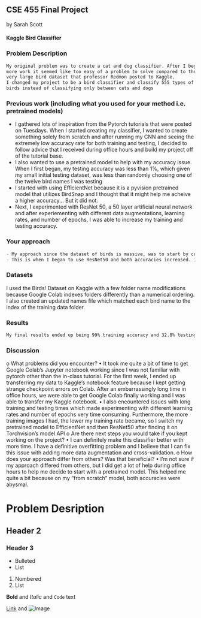 ## CSE 455 Final Project
by Sarah Scott

#### Kaggle Bird Classifier


### Problem Description
```markdown
My original problem was to create a cat and dog classifier. After I began
more work it seemed like too easy of a problem to solve compared to the
very large bird dataset that professor Redmon posted to Kaggle. 
I changed my project to be a bird classifier and classify 555 types of 
birds instead of classifying only between cats and dogs
```
### Previous work (including what you used for your method i.e. pretrained models)
- I gathered lots of inspiration from the Pytorch tutorials that were posted on Tuesdays. When I started creating my classifier, I wanted to create something solely from scratch and after running my CNN and seeing the extremely low accuracy rate for both training and testing, I decided to follow advice that I received during office hours and build my project off of the tutorial base. 
- I also wanted to use a pretrained model to help with my accuracy issue. When I first began, my testing accuracy was less than 1%, which given my small initial testing dataset, was less than randomly choosing one of the twelve bird names I was testing
- I started with using EfficientNet because it is a pyvision pretrained model that utilizes BirdSnap and I thought that it might help me acheive a higher accuracy... But it did not.
- Next, I experimented with ResNet 50, a 50 layer artificial neural network and after experiementing with different data augmentations, learning rates, and number of epochs, I was able to increase my training and testing accuracy.

### Your approach
```markdown
- My approach since the dataset of birds is massive, was to start by creating a smaller dataset with only two birds and ten training images of each bird while I got my training function up and running. After this dataset was able to be interpreted correctly, I created a larger dataset with twelve different birds as well as a testing set that only contained images of these twelve birds. Since this is a much larger dataset, I became more focused on increasing my learning and testing rate. The odd thing is that when I transferred my Kaggle notebook to Google Colab, my training accuracy plummeted. It was around 99% when using Kaggle and then went down to 33% on Google Colab. To increase the accuracy, I decided to use transfer learning and import a pretrain model. I initially thought that the best model for this task was EfficientNet and I started experimenting with different batch sizes, number of epochs, and the size of the testing and training images to find the most accurate combination. Unfortunately, when I used this model with the entire dataset, my accuracy crashed. 
- This is when I began to use ResNet50 and both accuracies increased. I then began to rework and include many of the data augmentations that were listed in lecture (horizontal flips, color jitter, ect.) and my training accuracy increased to 99%
```
### Datasets
I used the Birds! Dataset on Kaggle with a few folder name modifications because Google Colab indexes folders differently than a numerical ordering. I also created an updated names file which matched each bird name to the index of the training data folder.

### Results
```markdown
My final results ended up being 99% training accuracy and 32.8% testing accuracy.
```

### Discussion
o	What problems did you encounter?
  •	It took me quite a bit of time to get Google Colab’s Jupyter notebook working since I was not familiar with pytorch other than the in-class tutorial. For the first week, I ended up transferring my data to Kaggle’s notebook feature because I kept getting strange checkpoint errors on Colab. After an embarrassingly long time in office hours, we were able to get Google Colab finally working and I was able to transfer my Kaggle notebook.
  •	I also encountered issues with long training and testing times which made experimenting with different learning rates and number of epochs very time consuming.    Furthermore, the more training images I had, the lower my training rate became, so I switch my pretrained model to EfficientNet and then ResNet50 after finding it on Torchvision’s model API
o	Are there next steps you would take if you kept working on the project?
  •	I can definitely make this classifier better with more time. I have a definitive overfitting problem and I believe that I can fix this issue with adding more data      augmentation and cross-validation.
o	How does your approach differ from others? Was that beneficial?
  •	I’m not sure if my approach differed from others, but I did get a lot of help during office hours to help me decide to start with a pretrained model. This helped me quite a bit because on my “from scratch” model, both accuracies were abysmal. 



# Problem Desription
## Header 2
### Header 3

- Bulleted
- List

1. Numbered
2. List

**Bold** and _Italic_ and `Code` text

[Link](url) and ![Image](src)

